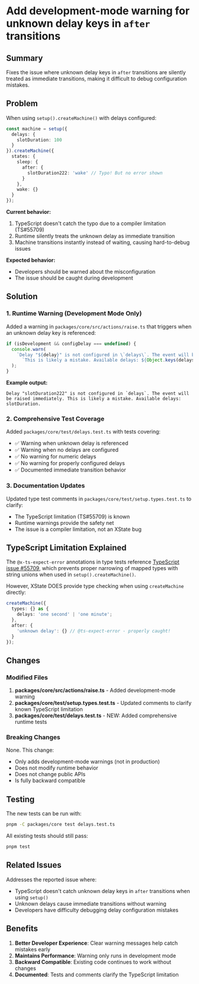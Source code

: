 # Add development-mode warning for unknown delay keys in `after` transitions

## Summary

Fixes the issue where unknown delay keys in `after` transitions are silently treated as immediate transitions, making it difficult to debug configuration mistakes.

## Problem

When using `setup().createMachine()` with delays configured:

```typescript
const machine = setup({
  delays: {
    slotDuration: 100
  }
}).createMachine({
  states: {
    sleep: {
      after: {
        slotDuration222: 'wake' // Typo! But no error shown
      }
    },
    wake: {}
  }
});
```

**Current behavior:**
1. TypeScript doesn't catch the typo due to a compiler limitation (TS#55709)
2. Runtime silently treats the unknown delay as immediate transition
3. Machine transitions instantly instead of waiting, causing hard-to-debug issues

**Expected behavior:**
- Developers should be warned about the misconfiguration
- The issue should be caught during development

## Solution

### 1. Runtime Warning (Development Mode Only)

Added a warning in `packages/core/src/actions/raise.ts` that triggers when an unknown delay key is referenced:

```typescript
if (isDevelopment && configDelay === undefined) {
  console.warn(
    `Delay "${delay}" is not configured in \`delays\`. The event will be raised immediately. ` +
      `This is likely a mistake. Available delays: ${Object.keys(delaysMap || {}).join(', ') || 'none'}.`
  );
}
```

**Example output:**
```
Delay "slotDuration222" is not configured in `delays`. The event will be raised immediately. This is likely a mistake. Available delays: slotDuration.
```

### 2. Comprehensive Test Coverage

Added `packages/core/test/delays.test.ts` with tests covering:
- ✅ Warning when unknown delay is referenced
- ✅ Warning when no delays are configured
- ✅ No warning for numeric delays  
- ✅ No warning for properly configured delays
- ✅ Documented immediate transition behavior

### 3. Documentation Updates

Updated type test comments in `packages/core/test/setup.types.test.ts` to clarify:
- The TypeScript limitation (TS#55709) is known
- Runtime warnings provide the safety net
- The issue is a compiler limitation, not an XState bug

## TypeScript Limitation Explained

The `@x-ts-expect-error` annotations in type tests reference [TypeScript issue #55709](https://github.com/microsoft/TypeScript/issues/55709), which prevents proper narrowing of mapped types with string unions when used in `setup().createMachine()`.

However, XState DOES provide type checking when using `createMachine` directly:

```typescript
createMachine({
  types: {} as {
    delays: 'one second' | 'one minute';
  },
  after: {
    'unknown delay': {} // @ts-expect-error - properly caught!
  }
});
```

## Changes

### Modified Files
1. **packages/core/src/actions/raise.ts** - Added development-mode warning
2. **packages/core/test/setup.types.test.ts** - Updated comments to clarify known TypeScript limitation
3. **packages/core/test/delays.test.ts** - NEW: Added comprehensive runtime tests

### Breaking Changes
None. This change:
- Only adds development-mode warnings (not in production)
- Does not modify runtime behavior
- Does not change public APIs
- Is fully backward compatible

## Testing

The new tests can be run with:
```bash
pnpm -C packages/core test delays.test.ts
```

All existing tests should still pass:
```bash
pnpm test
```

## Related Issues

Addresses the reported issue where:
- TypeScript doesn't catch unknown delay keys in `after` transitions when using `setup()`
- Unknown delays cause immediate transitions without warning
- Developers have difficulty debugging delay configuration mistakes

## Benefits

1. **Better Developer Experience**: Clear warning messages help catch mistakes early
2. **Maintains Performance**: Warning only runs in development mode
3. **Backward Compatible**: Existing code continues to work without changes
4. **Documented**: Tests and comments clarify the TypeScript limitation
